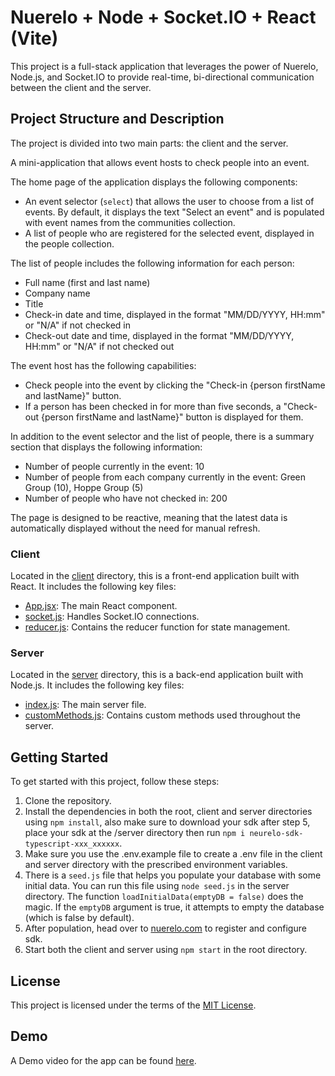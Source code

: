 # Nuerelo + Node + Socket.IO + React (Vite)

This project is a full-stack application that leverages the power of Nuerelo, Node.js, and Socket.IO to provide real-time, bi-directional communication between the client and the server.

## Project Structure and Description

The project is divided into two main parts: the client and the server.

A mini-application that allows event hosts to check people into an event.

The home page of the application displays the following components:

- An event selector (`select`) that allows the user to choose from a list of events. By default, it displays the text "Select an event" and is populated with event names from the communities collection.
- A list of people who are registered for the selected event, displayed in the people collection.

The list of people includes the following information for each person:

- Full name (first and last name)
- Company name
- Title
- Check-in date and time, displayed in the format "MM/DD/YYYY, HH:mm" or "N/A" if not checked in
- Check-out date and time, displayed in the format "MM/DD/YYYY, HH:mm" or "N/A" if not checked out

The event host has the following capabilities:

- Check people into the event by clicking the "Check-in {person firstName and lastName}" button.
- If a person has been checked in for more than five seconds, a "Check-out {person firstName and lastName}" button is displayed for them.

In addition to the event selector and the list of people, there is a summary section that displays the following information:

- Number of people currently in the event: 10
- Number of people from each company currently in the event: Green Group (10), Hoppe Group (5)
- Number of people who have not checked in: 200

The page is designed to be reactive, meaning that the latest data is automatically displayed without the need for manual refresh.

### Client

Located in the [client](client) directory, this is a front-end application built with React. It includes the following key files:

- [App.jsx](client/src/App.jsx): The main React component.
- [socket.js](client/src/socket.js): Handles Socket.IO connections.
- [reducer.js](client/src/reducer.js): Contains the reducer function for state management.

### Server

Located in the [server](server) directory, this is a back-end application built with Node.js. It includes the following key files:

- [index.js](server/index.js): The main server file.
- [customMethods.js](server/customMethods.js): Contains custom methods used throughout the server.

## Getting Started

To get started with this project, follow these steps:

1. Clone the repository.
2. Install the dependencies in both the root, client and server directories using `npm install`, also make sure to download your sdk after step 5, place your sdk at the /server directory then run `npm i neurelo-sdk-typescript-xxx_xxxxxx`.
3. Make sure you use the .env.example file to create a .env file in the client and server directory with the prescribed environment variables.
4. There is a `seed.js` file that helps you populate your database with some initial data. You can run this file using `node seed.js` in the server directory. The function `loadInitialData(emptyDB = false)` does the magic. If the `emptyDB` argument is true, it attempts to empty the database (which is false by default).
5. After population, head over to [nuerelo.com](https://nuerelo.com) to register and configure sdk.
6. Start both the client and server using `npm start` in the root directory.

## License

This project is licensed under the terms of the [MIT License](LICENSE).

## Demo

A Demo video for the app can be found [here](https://www.loom.com/share/ff02cfb854604e1aa6b7894426837285?sid=0450a84e-9d9c-4ec8-b1b6-793b272f9bce).